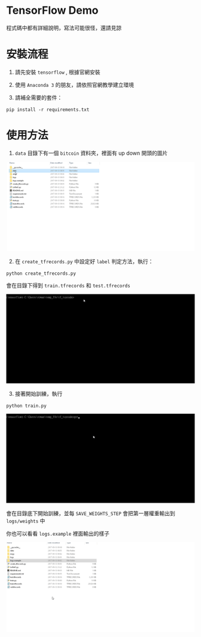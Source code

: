 # TensorFlow Demo

程式碼中都有詳細說明，寫法可能很怪，還請見諒

# 安裝流程

1. 請先安裝 `tensorflow` , 根據官網安裝

2. 使用 `Anaconda 3` 的朋友，請依照官網教學建立環境

3. 請補全需要的套件：

```
pip install -r requirements.txt
```

# 使用方法

1. `data` 目錄下有一個 `bitcoin` 資料夾，裡面有 up down 開頭的圖片

![check_data_example](docs/check_data_example.gif)

2. 在 `create_tfrecords.py` 中設定好 `label` 判定方法，執行：

```
python create_tfrecords.py
```

會在目錄下得到 `train.tfrecords` 和 `test.tfrecords`

![run_create_tfrecords](docs/run_create_tfrecords.gif)

3. 接著開始訓練，執行

```
python train.py
```
![run_train](docs/run_train.gif)

會在目錄底下開始訓練，並每 `SAVE_WEIGHTS_STEP` 會把第一層權重輸出到 `logs/weights` 中

你也可以看看 `logs.example` 裡面輸出的樣子

![check_weight_folder](docs/check_weight_folder.gif)